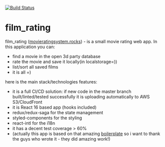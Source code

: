 [![Build Status](https://travis-ci.org/SoFarAwayDev/film_rating.svg?branch=master)](https://travis-ci.org/SoFarAwayDev/film_rating)
# film_rating

film_rating ([movieratingsystem.rocks](http://movieratingsystem.rocks/))  - is a small movie rating web app. 
In this application you can:
  - find a movie in the open 3d party database 
  - rate the movie and save it locally(in localstorage=)) 
  - list/sort all saved films 
  - it is all =)

here is the main stack/technologies features:
  - it is a full CI/CD solution: if new code in the master branch built/linted/tested successfully
    it is uploading automatically to AWS S3/CloudFront
  - it is React 16 based app (hooks included)
  - redux/redux-saga for the state management
  - styled-components for the styling
  - react-intl for the i18n
  - it has a decent test coverage > 60%
  - (actually this app is based on that amazing [boilerplate](https://github.com/react-boilerplate/react-boilerplate-typescript)
  so i want to thank the guys who wrote it  - they did amazing work!)
